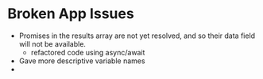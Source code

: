 # Broken App Issues
- Promises in the results array are not yet resolved, and so their data field will not be available.
    - refactored code using async/await
- Gave more descriptive variable names
- 